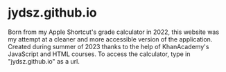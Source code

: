 # jydsz.github.io
Born from my Apple Shortcut's grade calculator in 2022, this website was my attempt at a cleaner and more accessible version of the application.
Created during summer of 2023 thanks to the help of KhanAcademy's JavaScript and HTML courses.
To access the calculator, type in "jydsz.github.io" as a url.
